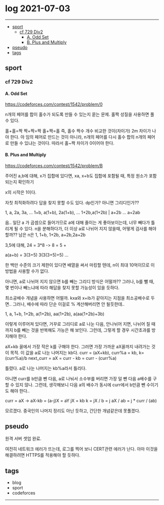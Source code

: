 # log 2021-07-03

--------------------------

- [sport](#sport)
  - [cf 729 Div2](#cf-729-div2)
    - [A. Odd Set](#a-odd-set)
    - [B. Plus and Multiply](#b-plus-and-multiply)
- [pseudo](#pseudo)
- [tags](#tags)


## sport

### cf 729 Div2

#### A. Odd Set
https://codeforces.com/contest/1542/problem/0

n개의 페어를 합이 홀수가 되도록 만들 수 있는지 묻는 문제.
홀짝 성질을 사용하면 풀 수 있다.

홀+홀=짝
짝+짝=짝
홀+짝=홀 즉, 홀수 짝수 개수 비교한 것이(차이가) 2m 차이가 나야 한다.
아 임의 페어로 만드는 것이 아니라, n개의 페어를 다시 홀수 합의 n개의 페어로 만들 수 있냐는 것이다. 따라서 홀~짝 차이가 0이어야 한다.



#### B. Plus and Multiply
https://codeforces.com/contest/1542/problem/B

주어진 a,b에 대해, x가 집합에 있다면, xa, x+b도 집합에 포함될 때, 특정 원소가 포함되는지 확인하기

x의 시작은 1이다.

자칫 최적화하려다 답을 찾지 못할 수도 있다. dp인가? 아니면 그리디인가??

1,        a,       2a,     3a, ...
1+b, a(1+b),     2a(1+b), ... 
1+2b,a(1+2b) | a+2b
...
a+2ab

음.. 일단 a 가 곱셈으로 들어가므로 a에 대해 줄이는 게 좋아보이는데, 너무 빼다가 틀리게 될 수 있다. n을 분해하다가, 더 이상 a로 나뉘어 지지 않을때, 어떻게 검사를 해야 할까?? 남은 n은 1, 1+b, 1+2b, a+2b,2a+2b

3,5에 대해, 
24 = 3*8 -> 8 = 5 + 

a(a+b) = 3(3+5)
3(3(3+5)+5) ... 

한 백만 수준의 크기 제한이 있다면 배열을 써서 마킹할 텐데, n이 최대 10억이므로 이 방법을 사용할 수가 없다.

아니면, a로 나뉘어 지지 않으면 b를 빼는 그리디 방식은 어떨까?? 그러나, b를 뺄 때, 몇 번이나 빼느냐에 따라 해답을 찾지 못할 가능성이 있을 듯하다.

최소공배수 개념을 사용하면 어떨까. kxa와 x+ib가 같아지는 지점을 최소공배수로 두면.. 그러나, 배수에 따라 단순 이걸로 % 계산해버리면 안 될듯한데..

1, a, 1+b, 1+2b, a(1+2b), aa(1+2b), a(aa(1+2b)+3b)

이렇게 이루어져 있다면, 거꾸로 그리디로 a로 나눈 다음, 안나뉘어 지면, 나뉘어 질 때까지 b를 빼는 것을 반복해도 가능은 해 보인다.
그런데, 그렇게 할 경우 시간초과를 방지해야 한다.

aX+kb 꼴에서 가장 작은 k를 구해야 한다. 그러면 가장 가까운 aX꼴까지 내려가는 것이 목적. 
이 값을 a로 나눈 나머지는 kb다.
curr = (aX+kb), curr%a = kb, k=(curr%a)/b
next_curr = aX = curr - kb = curr - (curr%a)

틀렸다. a로 나눈 나머지는 kb%a라서 틀리다.

아니면 curr를 b만큼 뺀 다음, a로 나눠서 소수부를 버리면 가장 덜 뺀 다음 a배수를 구할 수 있지 않나. 그런데, 생각해보니 다음 a의 배수가 동시에 curr에서 b만큼 뺀 수이기도 해야 한다..

curr = aX -> aX-kb = (a-j)X = aY
jX = kb
k = jX / b = j aX / ab = j * curr / (ab)

모르겠다. 중국인의 나머지 정리도 아닌 듯하고, 간단한 개념같은데 못풀겠다.



## pseudo

원격 서버 셋업 완료.

여전히 네트워크 에러가 뜨는데, 로그를 찍어 보니 CERT관련 에러가 난다.
아마 이것을 해결하려면 HTTPS를 적용해야 할 듯하다.



## tags
- blog
- sport
- codeforces

--------------------------

